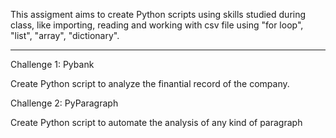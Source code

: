 This assigment aims to create Python scripts using skills studied during class, like importing, reading and working with csv file  using "for loop", "list", "array", "dictionary".

-----------------------------------------------------------------------------------
Challenge 1: Pybank

Create Python script to analyze the finantial record of the company.

Challenge 2: PyParagraph

Create Python script to automate the analysis of any kind of paragraph  
